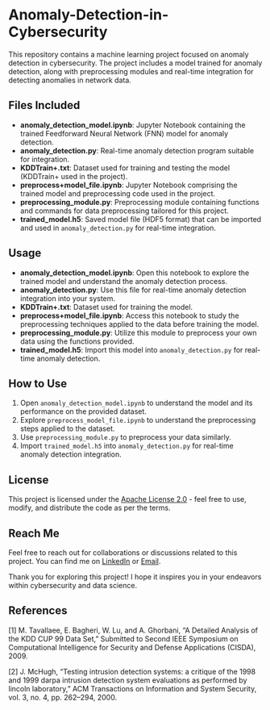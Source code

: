 # Anomaly-Detection-in-Cybersecurity

This repository contains a machine learning project focused on anomaly detection in cybersecurity. The project includes a model trained for anomaly detection, along with preprocessing modules and real-time integration for detecting anomalies in network data.

## Files Included

- **anomaly_detection_model.ipynb**: Jupyter Notebook containing the trained Feedforward Neural Network (FNN) model for anomaly detection.
- **anomaly_detection.py**: Real-time anomaly detection program suitable for integration.
- **KDDTrain+.txt**: Dataset used for training and testing the model (KDDTrain+ used in the project).
- **preprocess+model_file.ipynb**: Jupyter Notebook comprising the trained model and preprocessing code used in the project.
- **preprocessing_module.py**: Preprocessing module containing functions and commands for data preprocessing tailored for this project.
- **trained_model.h5**: Saved model file (HDF5 format) that can be imported and used in `anomaly_detection.py` for real-time integration.

## Usage

- **anomaly_detection_model.ipynb**: Open this notebook to explore the trained model and understand the anomaly detection process.
- **anomaly_detection.py**: Use this file for real-time anomaly detection integration into your system.
- **KDDTrain+.txt**: Dataset used for training the model.
- **preprocess+model_file.ipynb**: Access this notebook to study the preprocessing techniques applied to the data before training the model.
- **preprocessing_module.py**: Utilize this module to preprocess your own data using the functions provided.
- **trained_model.h5**: Import this model into `anomaly_detection.py` for real-time anomaly detection.

## How to Use

1. Open `anomaly_detection_model.ipynb` to understand the model and its performance on the provided dataset.
2. Explore `preprocess_model_file.ipynb` to understand the preprocessing steps applied to the dataset.
3. Use `preprocessing_module.py` to preprocess your data similarly.
4. Import `trained_model.h5` into `anomaly_detection.py` for real-time anomaly detection integration.

## License

This project is licensed under the [Apache License 2.0](LICENSE) - feel free to use, modify, and distribute the code as per the terms.

## Reach Me

Feel free to reach out for collaborations or discussions related to this project. You can find me on [LinkedIn](www.linkedin.com/in/anubhav-natani-0026aa227) or [Email](anubhavnatani10@gmail.com).

Thank you for exploring this project! I hope it inspires you in your endeavors within cybersecurity and data science.


## References

[1] M. Tavallaee, E. Bagheri, W. Lu, and A. Ghorbani, “A Detailed Analysis of the KDD CUP 99 Data Set,” Submitted to Second IEEE Symposium on Computational Intelligence for Security and Defense Applications (CISDA), 2009.

[2] J. McHugh, “Testing intrusion detection systems: a critique of the 1998 and 1999 darpa intrusion detection system evaluations as performed by lincoln laboratory,” ACM Transactions on Information and System Security, vol. 3, no. 4, pp. 262–294, 2000.
